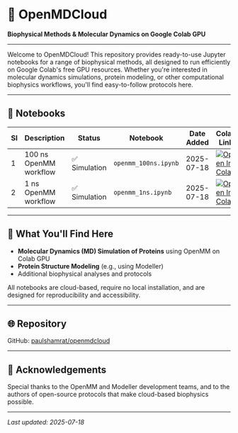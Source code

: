 
# 🚀 OpenMDCloud

**Biophysical Methods & Molecular Dynamics on Google Colab GPU**

---

Welcome to OpenMDCloud! This repository provides ready-to-use Jupyter notebooks for a range of biophysical methods, all designed to run efficiently on Google Colab's free GPU resources. Whether you're interested in molecular dynamics simulations, protein modeling, or other computational biophysics workflows, you'll find easy-to-follow protocols here.

---

## 📒 Notebooks

| Sl | Description | Status | Notebook | Date Added | Colab Link |
|----|-------------|--------|----------|------------|------------|
| 1 | 100 ns OpenMM workflow | ✅ Simulation | `openmm_100ns.ipynb` | 2025-07-18 | [![Open In Colab](https://colab.research.google.com/assets/colab-badge.svg)](https://colab.research.google.com/github/paulshamrat/openmdcloud/blob/main/openmm_100ns.ipynb) |
| 2 | 1 ns OpenMM workflow | ✅ Simulation | `openmm_1ns.ipynb` | 2025-07-18 | [![Open In Colab](https://colab.research.google.com/assets/colab-badge.svg)](https://colab.research.google.com/github/paulshamrat/openmdcloud/blob/main/openmm_1ns.ipynb) |

---

## 🧬 What You'll Find Here

- **Molecular Dynamics (MD) Simulation of Proteins** using OpenMM on Colab GPU
- **Protein Structure Modeling** (e.g., using Modeller)
- Additional biophysical analyses and protocols

All notebooks are cloud-based, require no local installation, and are designed for reproducibility and accessibility.

---

## 🌐 Repository

GitHub: [paulshamrat/openmdcloud](https://github.com/paulshamrat/openmdcloud)

---

## 🙏 Acknowledgements

Special thanks to the OpenMM and Modeller development teams, and to the authors of open-source protocols that make cloud-based biophysics possible.

---

_Last updated: 2025-07-18_
